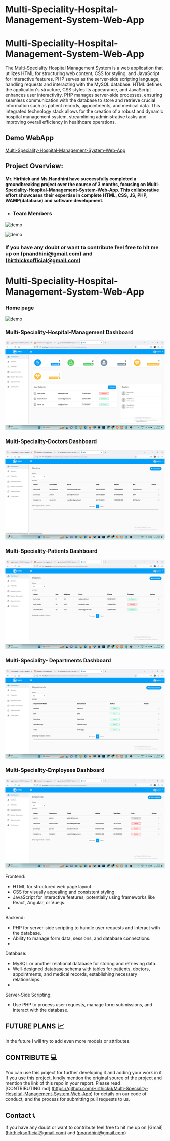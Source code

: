 # Multi-Speciality-Hospital-Management-System-Web-App

# Multi-Speciality-Hospital-Management-System-Web-App
The Multi-Speciality Hospital Management System is a web application that utilizes HTML for structuring web content, CSS for styling, and JavaScript for interactive features. PHP serves as the server-side scripting language, handling requests and interacting with the MySQL database. HTML defines the application's structure, CSS styles its appearance, and JavaScript enhances user interactivity. PHP manages server-side processes, ensuring seamless communication with the database to store and retrieve crucial information such as patient records, appointments, and medical data. This integrated technology stack allows for the creation of a robust and dynamic hospital management system, streamlining administrative tasks and improving overall efficiency in healthcare operations.

## Demo WebApp
[Multi-Speciality-Hospital-Management-System-Web-App](https://github.com/Hirthick6/Multi-Speciality-Hospital-Management-System-Web-App)

## Project Overview:

#### Mr. Hirthick and Ms.Nandhini have successfully completed a groundbreaking project over the course of 3 months, focusing on Multi-Speciality-Hospital-Management-System-Web-App. This collaborative effort showcases their expertise in complete HTML, CSS, JS, PHP, WAMP(database) and software development.

- ### Team Members
![demo](https://media.giphy.com/media/v1.Y2lkPTc5MGI3NjExMnBuZXZ0aGhqNTFtd3Q0MnBrbXUwcjBjNjI4M3JqcTFkaGw4eXdoeSZlcD12MV9pbnRlcm5hbF9naWZfYnlfaWQmY3Q9Zw/wXFdM9bohG4bqK2qOT/giphy.gif
)

![demo](https://media.giphy.com/media/v1.Y2lkPTc5MGI3NjExem4zOGJrdml6Y2J6bXBkeGk1MzdnN2ljeHA2NGM3OTFnOTF5ajFxdiZlcD12MV9pbnRlcm5hbF9naWZfYnlfaWQmY3Q9Zw/aYKfK57T7t8Ndraf66/giphy.gif)

###  If you have any doubt or want to contribute feel free to hit me up on (pnandhini@gmail.com) and (hirthicksofficial@gmail.com) 

# Multi-Speciality-Hospital-Management-System-Web-App
### Home page 

![demo](https://media.giphy.com/media/v1.Y2lkPTc5MGI3NjExOHd0eW45YWdqazc3M3pkb2tnbmtzdWhiMDV3b2V5aHV6czRpNnJwNSZlcD12MV9pbnRlcm5hbF9naWZfYnlfaWQmY3Q9Zw/MemxHugSWH29bkISjg/giphy.gif)

### Multi-Speciality-Hospital-Management Dashboard 

<img src="https://github.com/Hirthick6/Multi-Speciality-Hospital-Management-System-Web-App/blob/main/output/1.png" >


### Multi-Speciality-Doctors Dashboard 

<img src="https://github.com/Hirthick6/Multi-Speciality-Hospital-Management-System-Web-App/blob/main/output/2.png" >

### Multi-Speciality-Patients Dashboard 

<img src="https://github.com/Hirthick6/Multi-Speciality-Hospital-Management-System-Web-App/blob/main/output/3.png" >

### Multi-Speciality- Departments Dashboard 

<img src="https://github.com/Hirthick6/Multi-Speciality-Hospital-Management-System-Web-App/blob/main/output/4.png" >

### Multi-Speciality-Employees Dashboard 

<img src="https://github.com/Hirthick6/Multi-Speciality-Hospital-Management-System-Web-App/blob/main/output/5.png" >


Frontend:
* HTML for structured web page layout.
* CSS for visually appealing and consistent styling.
* JavaScript for interactive features, potentially using frameworks like React, Angular, or Vue.js.
* 
Backend:
* PHP for server-side scripting to handle user requests and interact with the database.
* Ability to manage form data, sessions, and database connections.
* 
Database:
* MySQL or another relational database for storing and retrieving data.
* Well-designed database schema with tables for patients, doctors, appointments, and medical records, establishing necessary relationships.
* 
Server-Side Scripting:
* Use PHP to process user requests, manage form submissions, and interact with the database.

## FUTURE PLANS 📈
 In the future I will try to add even more models or attributes.

## CONTRIBUTE 💻
You can use this project for further developing it and adding your work in it. If you use this project, kindly mention the original source of the project and mention the link of this repo in your report.
Please read [CONTRIBUTING.md]  (https://github.com/Hirthick6/Multi-Speciality-Hospital-Management-System-Web-App) for details on our code of conduct, and the process for submitting pull requests to us.

## Contact 📞
 If you have any doubt or want to contribute feel free to hit me up on [Gmail] (hirthicksofficial@gmail.com) and (pnandhini@gmail.com)










 
